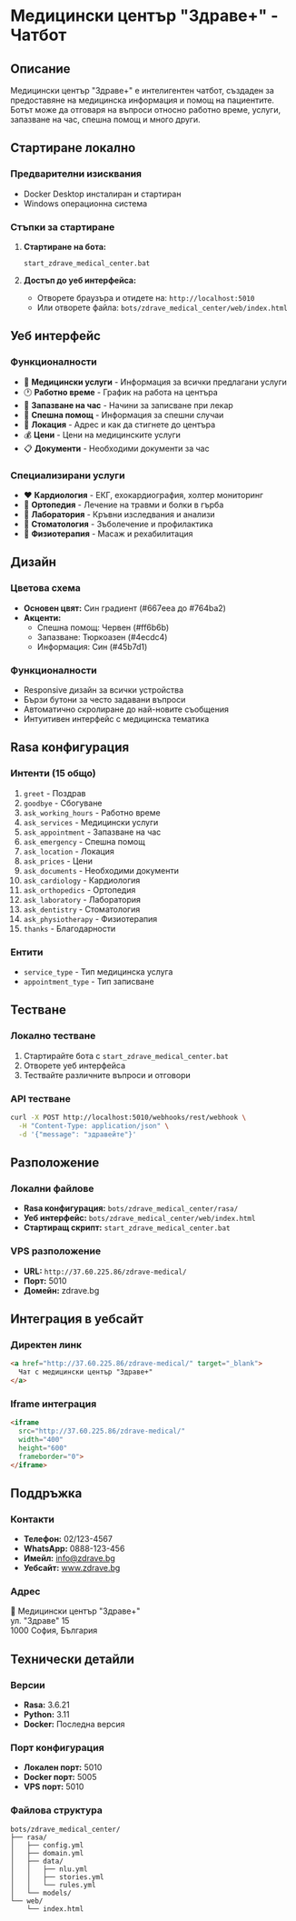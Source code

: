 # Медицински център "Здраве+" - Чатбот

## Описание

Медицински център "Здраве+" е интелигентен чатбот, създаден за предоставяне на медицинска информация и помощ на пациентите. Ботът може да отговаря на въпроси относно работно време, услуги, запазване на час, спешна помощ и много други.

## Стартиране локално

### Предварителни изисквания
- Docker Desktop инсталиран и стартиран
- Windows операционна система

### Стъпки за стартиране

1. **Стартиране на бота:**
   ```batch
   start_zdrave_medical_center.bat
   ```

2. **Достъп до уеб интерфейса:**
   - Отворете браузъра и отидете на: `http://localhost:5010`
   - Или отворете файла: `bots/zdrave_medical_center/web/index.html`

## Уеб интерфейс

### Функционалности
- 🏥 **Медицински услуги** - Информация за всички предлагани услуги
- 🕐 **Работно време** - График на работа на центъра
- 📅 **Запазване на час** - Начини за записване при лекар
- 🚨 **Спешна помощ** - Информация за спешни случаи
- 📍 **Локация** - Адрес и как да стигнете до центъра
- 💰 **Цени** - Цени на медицинските услуги
- 📋 **Документи** - Необходими документи за час

### Специализирани услуги
- ❤️ **Кардиология** - ЕКГ, ехокардиография, холтер мониторинг
- 🦴 **Ортопедия** - Лечение на травми и болки в гърба
- 🧪 **Лаборатория** - Кръвни изследвания и анализи
- 🦷 **Стоматология** - Зъболечение и профилактика
- 💆 **Физиотерапия** - Масаж и рехабилитация

## Дизайн

### Цветова схема
- **Основен цвят:** Син градиент (#667eea до #764ba2)
- **Акценти:** 
  - Спешна помощ: Червен (#ff6b6b)
  - Запазване: Тюркоазен (#4ecdc4)
  - Информация: Син (#45b7d1)

### Функционалности
- Responsive дизайн за всички устройства
- Бързи бутони за често задавани въпроси
- Автоматично скролиране до най-новите съобщения
- Интуитивен интерфейс с медицинска тематика

## Rasa конфигурация

### Интенти (15 общо)
1. `greet` - Поздрав
2. `goodbye` - Сбогуване
3. `ask_working_hours` - Работно време
4. `ask_services` - Медицински услуги
5. `ask_appointment` - Запазване на час
6. `ask_emergency` - Спешна помощ
7. `ask_location` - Локация
8. `ask_prices` - Цени
9. `ask_documents` - Необходими документи
10. `ask_cardiology` - Кардиология
11. `ask_orthopedics` - Ортопедия
12. `ask_laboratory` - Лаборатория
13. `ask_dentistry` - Стоматология
14. `ask_physiotherapy` - Физиотерапия
15. `thanks` - Благодарности

### Ентити
- `service_type` - Тип медицинска услуга
- `appointment_type` - Тип записване

## Тестване

### Локално тестване
1. Стартирайте бота с `start_zdrave_medical_center.bat`
2. Отворете уеб интерфейса
3. Тествайте различните въпроси и отговори

### API тестване
```bash
curl -X POST http://localhost:5010/webhooks/rest/webhook \
  -H "Content-Type: application/json" \
  -d '{"message": "здравейте"}'
```

## Разположение

### Локални файлове
- **Rasa конфигурация:** `bots/zdrave_medical_center/rasa/`
- **Уеб интерфейс:** `bots/zdrave_medical_center/web/index.html`
- **Стартиращ скрипт:** `start_zdrave_medical_center.bat`

### VPS разположение
- **URL:** `http://37.60.225.86/zdrave-medical/`
- **Порт:** 5010
- **Домейн:** zdrave.bg

## Интеграция в уебсайт

### Директен линк
```html
<a href="http://37.60.225.86/zdrave-medical/" target="_blank">
  Чат с медицински център "Здраве+"
</a>
```

### Iframe интеграция
```html
<iframe 
  src="http://37.60.225.86/zdrave-medical/" 
  width="400" 
  height="600" 
  frameborder="0">
</iframe>
```

## Поддръжка

### Контакти
- **Телефон:** 02/123-4567
- **WhatsApp:** 0888-123-456
- **Имейл:** info@zdrave.bg
- **Уебсайт:** www.zdrave.bg

### Адрес
🏥 Медицински център "Здраве+"  
ул. "Здраве" 15  
1000 София, България

## Технически детайли

### Версии
- **Rasa:** 3.6.21
- **Python:** 3.11
- **Docker:** Последна версия

### Порт конфигурация
- **Локален порт:** 5010
- **Docker порт:** 5005
- **VPS порт:** 5010

### Файлова структура
```
bots/zdrave_medical_center/
├── rasa/
│   ├── config.yml
│   ├── domain.yml
│   ├── data/
│   │   ├── nlu.yml
│   │   ├── stories.yml
│   │   └── rules.yml
│   └── models/
└── web/
    └── index.html
```
